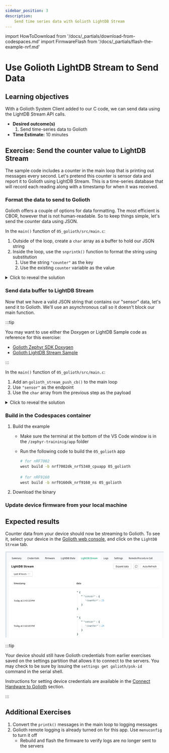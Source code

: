 ```yaml
---
sidebar_position: 3
description:
    Send time series data with Golioth LightDB Stream
---
```


import HowToDownload from '/docs/\_partials/download-from-codespaces.md'
import FirmwareFlash from '/docs/\_partials/flash-the-example-nrf.md'

# Use Golioth LightDB Stream to Send Data

## Learning objectives

With a Golioth System Client added to our C code, we can send data using the
LightDB Stream API calls.

* **Desired outcome(s)**
  1. Send time-series data to Golioth
* **Time Estimate:** 10 minutes

## Exercise: Send the counter value to LightDB Stream

The sample code includes a counter in the main loop that is printing out
messages every second. Let's pretend this counter is sensor data and report it
to Golioth using LightDB Stream. This is a time-series database that will record
each reading along with a timestamp for when it was received.

### Format the data to send to Golioth

Golioth offers a couple of options for data formatting. The most efficient is
CBOR, however that is not human-readable. So to keep things simple, let's send
the counter data using JSON.

In the `main()` function of `05_golioth/src/main.c`:

1. Outside of the loop, create a `char` array as a buffer to hold our JSON
   string
2. Inside the loop, use the `snprintk()` function to format the string using
   substitution
    1. Use the string `"counter"` as the key
    2. Use the existing `counter` variable as the value

<details><summary>Click to reveal the solution</summary>

Excerpts from `main.c`:
* Note the quotes in JSON strings are escaped in C
* This JSON formatting is a pattern that gets used often. Don't worry if it
  wasn't obvious this time, but keep it in your bag of tricks!

```c
	int counter = 0;
	char sbuf[32];

	while (1) {
		printk("This is the main loop: %d\n", counter);

		snprintk(sbuf, sizeof(sbuf), "{\"counter\":%d}", counter);
```

</details>

### Send data buffer to LightDB Stream

Now that we have a valid JSON string that contains our "sensor" data, let's send
it to Golioth. We'll use an asynchronous call so it doesn't block our main
function.

:::tip

You may want to use either the Doxygen or LightDB Sample code as reference for
this exercise:

* [Golioth Zephyr SDK
  Doxygen](https://zephyr-sdk-docs.golioth.io/group__golioth__stream.html)
* [Golioth LightDB Stream
  Sample](https://github.com/golioth/golioth-zephyr-sdk/blob/main/samples/lightdb_stream/src/main.c)

:::

In the `main()` function of `05_golioth/src/main.c`:

1. Add an `golioth_stream_push_cb()` to the main loop
2. Use `"sensor"` as the endpoint
3. Use the `char` array from the previous step as the payload

<details><summary>Click to reveal the solution</summary>

Excerpts from `main.c`:

```c
	int counter = 0;
	char sbuf[32];

	while (1) {
		printk("This is the main loop: %d\n", counter);

		snprintk(sbuf, sizeof(sbuf), "{\"counter\":%d}", counter);

		golioth_stream_push_cb(client, "sensor",
				       GOLIOTH_CONTENT_FORMAT_APP_JSON,
				       sbuf, strlen(sbuf),
				       NULL, NULL);

		++counter;
		k_msleep(SLEEP_TIME_MS);
	}
```

:::tip

This code ignores some best practices in favor of reduced complexity. When using
this function call in production, we recommend the following:

* Check the `int` returned by all Golioth function calls for a non-zero error
  number
* Use a callback function to handle errors and timeouts

Both of these are demonstrated in the [Golioth LightDB Stream
Sample](https://github.com/golioth/golioth-zephyr-sdk/blob/main/samples/lightdb_stream/src/main.c)

:::

</details>

### Build in the Codespaces container

1. Build the example

    * Make sure the terminal at the bottom of the VS Code window is in the
      `/zephyr-traininig/app` folder
    * Run the following code to build the `05_golioth` app

        ```bash
        # for nRF7002
        west build -b nrf7002dk_nrf5340_cpuapp 05_golioth

        # for nRF9160
        west build -b nrf9160dk_nrf9160_ns 05_golioth
        ```

2. Download the binary

    <HowToDownload/>

### Update device firmware from your local machine

<FirmwareFlash/>

## Expected results

Counter data from your device should now be streaming to Golioth. To see it,
select your device in the [Golioth web console](https://console.golioth.io), and
click on the `LightDB Stream` tab.

![LightDB Stream data viewed on the Golioth Console](./assets/lightdb-stream-counter.jpg)

:::tip

Your device should still have Golioth credentials from earlier exercises saved
on the settings partition that allows it to connect to the servers. You may
check to be sure by issuing the `settings get golioth/psk-id` command in the
serial shell.

Instructions for setting device credentials are available in the [Connect
Hardware to
Golioth](/docs/golioth-exploration/01-golioth-intro/03-hardware-setup.md)
section.

:::

## Additional Exercises

1. Convert the `printk()` messages in the main loop to logging messages
2. Golioth remote logging is already turned on for this app. Use `menuconfig` to
   turn it off
    * Rebuild and flash the firmware to verify logs are no longer sent
   to the servers

